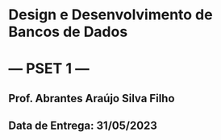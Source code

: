 # Design e Desenvolvimento de Bancos de Dados
# — PSET 1 —
## Prof. Abrantes Araújo Silva Filho
## Data de Entrega: 31/05/2023
